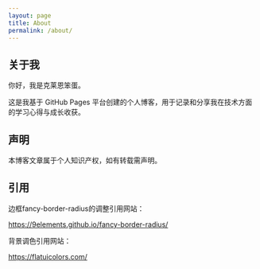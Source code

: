 ```yaml
---
layout: page
title: About
permalink: /about/
---
```


## 关于我

你好，我是克莱恩笨蛋。

这是我基于 GitHub Pages 平台创建的个人博客，用于记录和分享我在技术方面的学习心得与成长收获。

## 声明

本博客文章属于个人知识产权，如有转载需声明。

## 引用

边框fancy-border-radius的调整引用网站：

https://9elements.github.io/fancy-border-radius/

背景调色引用网站： 

https://flatuicolors.com/
